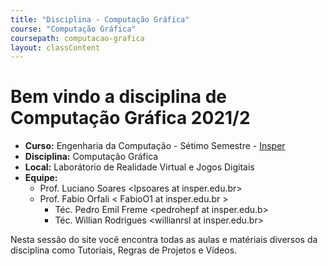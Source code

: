 ```yaml
---
title: "Disciplina - Computação Gráfica"
course: "Computação Gráfica"
coursepath: computacao-grafica
layout: classContent
---
```


# Bem vindo a disciplina de Computação Gráfica 2021/2

- **Curso:** Engenharia da Computação - Sétimo Semestre - [Insper](https://www.insper.edu.br/)
- **Disciplina:** Computação Gráfica
- **Local:** Laborátorio de Realidade Virtual e Jogos Digitais
- **Equipe:**
  - Prof. Luciano Soares \<lpsoares at insper.edu.br\>
  - Prof. Fabio Orfali \< FabioO1 at insper.edu.br \>
	- Téc. Pedro Emil Freme \<pedrohepf at insper.edu.b\>
	- Téc. Willian Rodrigues \<willianrsl at insper.edu.br\>

Nesta sessão do site você encontra todas as aulas e matériais diversos da disciplina como Tutoriais, Regras de Projetos e Vídeos.

